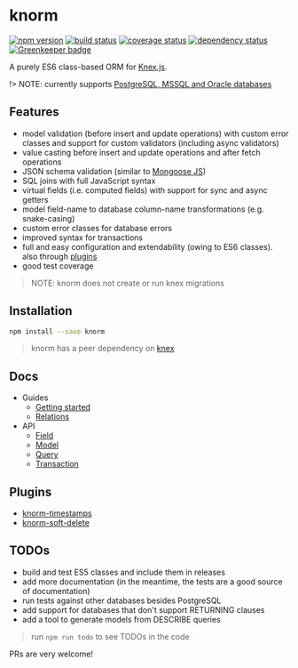 # knorm

[![npm version](https://badge.fury.io/js/knorm.svg)](http://badge.fury.io/js/knorm)
[![build status](https://travis-ci.org/joelmukuthu/knorm.svg?branch=master)](https://travis-ci.org/joelmukuthu/knorm)
[![coverage status](https://coveralls.io/repos/github/joelmukuthu/knorm/badge.svg?branch=master)](https://coveralls.io/github/joelmukuthu/knorm?branch=master)
[![dependency status](https://david-dm.org/joelmukuthu/knorm.svg)](https://david-dm.org/joelmukuthu/knorm)
[![Greenkeeper badge](https://badges.greenkeeper.io/joelmukuthu/knorm.svg)](https://greenkeeper.io/)

A purely ES6 class-based ORM for [Knex.js](http://knexjs.org).

!> NOTE: currently supports
[PostgreSQL, MSSQL and Oracle databases](http://knexjs.org/#Builder-returning)

## Features

- model validation (before insert and update operations) with custom error
  classes and support for custom validators (including async validators)
- value casting before insert and update operations and after fetch operations
- JSON schema validation (similar to [Mongoose JS](http://mongoosejs.com/))
- SQL joins with full JavaScript syntax
- virtual fields (i.e. computed fields) with support for sync and async getters
- model field-name to database column-name transformations (e.g. snake-casing)
- custom error classes for database errors
- improved syntax for transactions
- full and easy configuration and extendability (owing to ES6 classes). also
  through [plugins](/#/?id=plugins ":ignore :target=_self")
- good test coverage

> NOTE: knorm does not create or run knex migrations

## Installation

```bash
npm install --save knorm
```

> knorm has a peer dependency on [knex](http://knexjs.org)

## Docs

- Guides
  - [Getting started](./guides/getting-started.md)
  - [Relations](./guides/relations.md)
- API
  - [Field](./api/field.md)
  - [Model](./api/model.md)
  - [Query](./api/query.md)
  - [Transaction](./api/transaction.md)

## Plugins
- [knorm-timestamps](https://www.npmjs.com/package/knorm-timestamps)
- [knorm-soft-delete](https://www.npmjs.com/package/knorm-soft-delete)

## TODOs

- build and test ES5 classes and include them in releases
- add more documentation (in the meantime, the tests are a good source of
  documentation)
- run tests against other databases besides PostgreSQL
- add support for databases that don't support RETURNING clauses
- add a tool to generate models from DESCRIBE queries

> run `npm run todo` to see TODOs in the code

PRs are very welcome!
